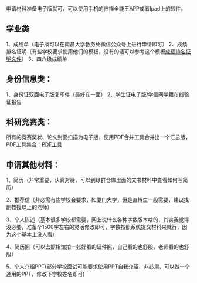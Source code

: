 申请材料准备电子版就可，可以使用手机的扫描全能王APP或者Ipad上的软件。

## 学业类
1、成绩单（电子版可以在南昌大学教务处微信公众号上进行申请即可）
2、成绩排名证明（有些学校要求使用他们的模板，没有的话可以参考这个模板[成绩排名证明文件](https://www.123pan.com/s/ryDAjv-Tb61H.html)）
3、四六级成绩单

## 身份信息类：

1、身份证双面电子版复印件（最好在一面）
2、学生证电子版/学信网学籍在线验证报告

## 科研竞赛类：
所有的竞赛奖状、论文封面扫描为电子版，使用PDF合并工具合并出一个汇总版，PDF工具集合：[PDF工具](https://www.ilovepdf.com/zh-cn)

## 申请其他材料：

1、简历（非常重要，认真对待，可以到绿群仓库里面的文书材料中查看如何写简历）

2、推荐信（非必需有些学校会要求，如厦门大学，但是直博生一般需要，建议找副教授以上的老师）

3、个人陈述（基本很多学校都需要，网上说什么各种字数版本啥的，其实我觉得没必要，准备个1500字左右的灵活修改即可，字数按照系统提交材料来就行，因为这个基本上没人看）

4、简历照（可以去照相馆拍一张好看的证件照，自己看的也舒服，老师看的也舒服）

5、个人介绍PPT(部分学校面试可能要求使用PPT自我介绍，非必须，可以做一个通用的PPT，修改下学校姓名即可)
